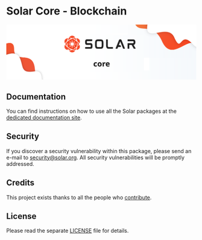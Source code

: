 # Solar Core - Blockchain

<p align="center">
    <img src="../../banner.png" />
</p>

## Documentation

You can find instructions on how to use all the Solar packages at the [dedicated documentation site](https://docs.solar.org).

## Security

If you discover a security vulnerability within this package, please send an e-mail to security@solar.org. All security vulnerabilities will be promptly addressed.

## Credits

This project exists thanks to all the people who [contribute](../../../../contributors).

## License

Please read the separate [LICENSE](../../LICENSE) file for details.
